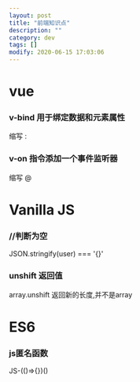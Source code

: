 ```yaml
---
layout: post
title: "前端知识点"
description: ""
category: dev
tags: []
modify: 2020-06-15 17:03:06
---
```


# vue 

### v-bind 用于绑定数据和元素属性
  缩写 :
### v-on 指令添加一个事件监听器  
 缩写 @

#
# Vanilla JS

### //判断为空
JSON.stringify(user) === '{}'

### unshift 返回值
array.unshift 
返回新的长度,并不是array

#
# ES6

### js匿名函数
JS-(()=>{})()
